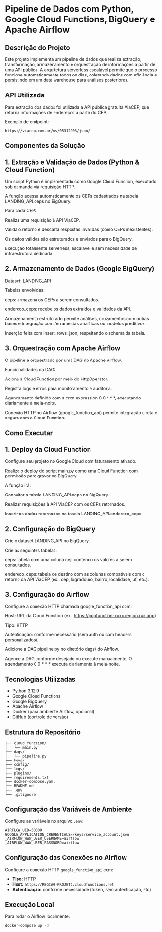 # Pipeline de Dados com Python, Google Cloud Functions, BigQuery e Apache Airflow

## Descrição do Projeto

Este projeto implementa um pipeline de dados que realiza extração, transformação, armazenamento e orquestração de informações a partir de uma API pública. A arquitetura serverless escalável permite que o processo funcione automaticamente todos os dias, coletando dados com eficiência e persistindo em um data warehouse para análises posteriores.

## API Utilizada

Para extração dos dados foi utilizada a API pública gratuita ViaCEP, que retorna informações de endereços a partir do CEP.

Exemplo de endpoint:

`https://viacep.com.br/ws/05312903/json/`

## Componentes da Solução

## 1. Extração e Validação de Dados (Python & Cloud Function)
Um script Python é implementado como Google Cloud Function, executado sob demanda via requisição HTTP.

A função acessa automaticamente os CEPs cadastrados na tabela LANDING_API.ceps no BigQuery.

Para cada CEP:

Realiza uma requisição à API ViaCEP.

Valida o retorno e descarta respostas inválidas (como CEPs inexistentes).

Os dados válidos são estruturados e enviados para o BigQuery.

Execução totalmente serverless, escalável e sem necessidade de infraestrutura dedicada.

## 2. Armazenamento de Dados (Google BigQuery)
Dataset: LANDING_API

Tabelas envolvidas:

ceps: armazena os CEPs a serem consultados.

endereco_ceps: recebe os dados extraídos e validados da API.

Armazenamento estruturado permite análises, cruzamentos com outras bases e integração com ferramentas analíticas ou modelos preditivos.

Inserção feita com insert_rows_json, respeitando o schema da tabela.

## 3. Orquestração com Apache Airflow
O pipeline é orquestrado por uma DAG no Apache Airflow.

Funcionalidades da DAG:

Aciona a Cloud Function por meio do HttpOperator.

Registra logs e erros para monitoramento e auditoria.

Agendamento definido com a cron expression 0 0 * * *, executando diariamente à meia-noite.

Conexão HTTP no Airflow (google_function_api) permite integração direta e segura com a Cloud Function.


## Como Executar

## 1. Deploy da Cloud Function
Configure seu projeto no Google Cloud com faturamento ativado.

Realize o deploy do script main.py como uma Cloud Function com permissão para gravar no BigQuery.

A função irá:

Consultar a tabela LANDING_API.ceps no BigQuery.

Realizar requisições à API ViaCEP com os CEPs retornados.

Inserir os dados retornados na tabela LANDING_API.endereco_ceps.

## 2. Configuração do BigQuery
Crie o dataset LANDING_API no BigQuery.

Crie as seguintes tabelas:

ceps: tabela com uma coluna cep contendo os valores a serem consultados.

endereco_ceps: tabela de destino com as colunas compatíveis com o retorno da API ViaCEP (ex.: cep, logradouro, bairro, localidade, uf, etc.).

## 3. Configuração do Airflow
Configure a conexão HTTP chamada google_function_api com:

Host: URL da Cloud Function (ex.: https://gcpfunction-xxxx.region.run.app)

Tipo: HTTP

Autenticação: conforme necessário (sem auth ou com headers personalizados).

Adicione a DAG pipeline.py no diretório dags/ do Airflow.

Agende a DAG conforme desejado ou execute manualmente. O agendamento 0 0 * * * executa diariamente à meia-noite.

## Tecnologias Utilizadas

- Python 3.12.9
- Google Cloud Functions
- Google BigQuery
- Apache Airflow
- Docker (para ambiente Airflow, opcional)
- GitHub (controle de versão)


## Estrutura do Repositório

```
├── cloud_function/
│   └── main.py
├── dags/
│   └── pipeline.py        
├── keys/                  
├── config/                
├── logs/                  
├── plugins/               
├── requirements.txt       
├── docker-compose.yaml    
├── README.md
├── .env                   
└── .gitignore

```

## Configuração das Variáveis de Ambiente

Configure as variáveis no arquivo `.env`:

```env
AIRFLOW_UID=50000
GOOGLE_APPLICATION_CREDENTIALS=/keys/service_account.json
_AIRFLOW_WWW_USER_USERNAME=airflow
_AIRFLOW_WWW_USER_PASSWORD=airflow
```

## Configuração das Conexões no Airflow

Configure a conexão HTTP `google_function_api` com:

- **Tipo:** HTTP  
- **Host:** `https://REGIAO-PROJETO.cloudfunctions.net`  
- **Autenticação:** conforme necessidade (token, sem autenticação, etc)  


## Execução Local

Para rodar o Airflow localmente:

```bash
docker-compose up -d

